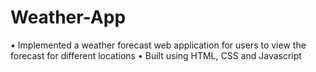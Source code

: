 # Weather-App
• Implemented a weather forecast web application for users to view the forecast for different locations
• Built using HTML, CSS and Javascript
